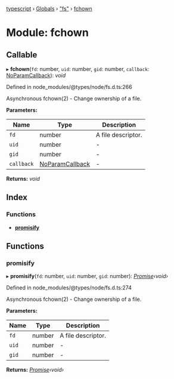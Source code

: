 [typescript](../README.md) › [Globals](../globals.md) › ["fs"](_fs_.md) › [fchown](_fs_.fchown.md)

# Module: fchown

## Callable

▸ **fchown**(`fd`: number, `uid`: number, `gid`: number, `callback`: [NoParamCallback](_fs_.md#noparamcallback)): *void*

Defined in node_modules/@types/node/fs.d.ts:266

Asynchronous fchown(2) - Change ownership of a file.

**Parameters:**

Name | Type | Description |
------ | ------ | ------ |
`fd` | number | A file descriptor.  |
`uid` | number | - |
`gid` | number | - |
`callback` | [NoParamCallback](_fs_.md#noparamcallback) | - |

**Returns:** *void*

## Index

### Functions

* [__promisify__](_fs_.fchown.md#__promisify__)

## Functions

###  __promisify__

▸ **__promisify__**(`fd`: number, `uid`: number, `gid`: number): *[Promise](../interfaces/promise.md)‹void›*

Defined in node_modules/@types/node/fs.d.ts:274

Asynchronous fchown(2) - Change ownership of a file.

**Parameters:**

Name | Type | Description |
------ | ------ | ------ |
`fd` | number | A file descriptor.  |
`uid` | number | - |
`gid` | number | - |

**Returns:** *[Promise](../interfaces/promise.md)‹void›*

